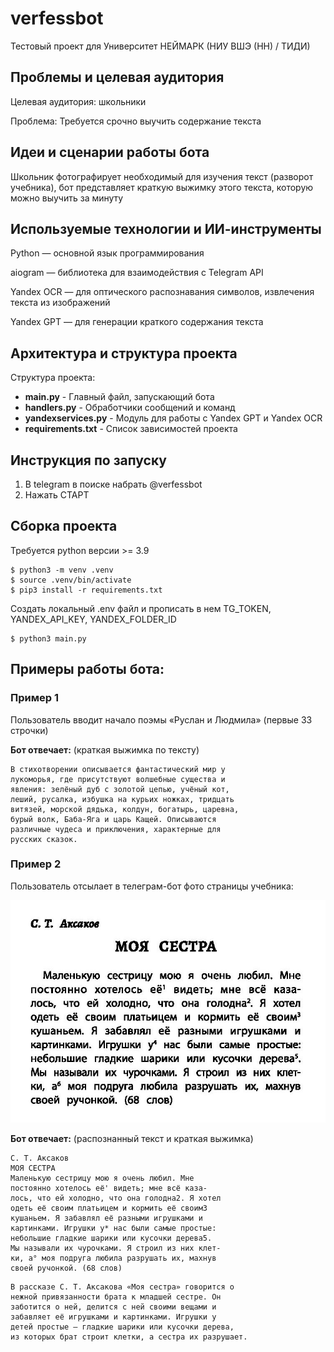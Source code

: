 # verfessbot
Тестовый проект для Университет НЕЙМАРК (НИУ ВШЭ (НН) / ТИДИ)

## Проблемы и целевая аудитория 
    
Целевая аудитория: школьники

Проблема: Требуется срочно выучить содержание текста

## Идеи и сценарии работы бота

Школьник фотографирует необходимый для изучения текст
(разворот учебника), бот представляет краткую выжимку
этого текста, которую можно выучить за минуту

## Используемые технологии и ИИ-инструменты

Python — основной язык программирования

aiogram — библиотека для взаимодействия с Telegram API

Yandex OCR — для оптического распознавания символов, извлечения текста из изображений

Yandex GPT — для генерации краткого содержания текста

## Архитектура и структура проекта

Структура проекта:

* **main.py** - Главный файл, запускающий бота
* **handlers.py** - Обработчики сообщений и команд
* **yandexservices.py** - Модуль для работы с Yandex GPT и Yandex OCR
* **requirements.txt** - Список зависимостей проекта

## Инструкция по запуску

1. В telegram в поиске набрать @verfessbot
2. Нажать СТАРТ

## Сборка проекта

Требуется python версии >= 3.9

```shell
$ python3 -m venv .venv
$ source .venv/bin/activate
$ pip3 install -r requirements.txt
```

Создать локальный .env файл и прописать в нем TG_TOKEN, YANDEX_API_KEY, YANDEX_FOLDER_ID

```shell
$ python3 main.py
```

## Примеры работы бота:

### Пример 1

Пользователь вводит начало поэмы «Руслан и Людмила» (первые 33 строчки)

**Бот отвечает:** (краткая выжимка по тексту)

```text
В стихотворении описывается фантастический мир у
лукоморья, где присутствуют волшебные существа и
явления: зелёный дуб с золотой цепью, учёный кот,
леший, русалка, избушка на курьих ножках, тридцать
витязей, морской дядька, колдун, богатырь, царевна,
бурый волк, Баба-Яга и царь Кащей. Описываются
различные чудеса и приключения, характерные для
русских сказок.
```

### Пример 2

Пользователь отсылает в телеграм-бот фото страницы учебника:

![Тестовое изображение](pics/test.jpg)

**Бот отвечает:** (распознанный текст и краткая выжимка)

```text
C. Т. Аксаков
МОЯ СЕСТРА
Маленькую сестрицу мою я очень любил. Мне
постоянно хотелось её' видеть; мне всё каза-
лось, что ей холодно, что она голодна2. Я хотел
одеть её своим платьицем и кормить её своим3
кушаньем. Я забавлял её разными игрушками и
картинками. Игрушки у* нас были самые простые:
небольшие гладкие шарики или кусочки дерева5.
Мы называли их чурочками. Я строил из них клет-
ки, а° моя подруга любила разрушать их, махнув
своей ручонкой. (68 слов)
```
```text
В рассказе С. Т. Аксакова «Моя сестра» говорится о
нежной привязанности брата к младшей сестре. Он
заботится о ней, делится с ней своими вещами и
забавляет её игрушками и картинками. Игрушки у
детей простые — гладкие шарики или кусочки дерева,
из которых брат строит клетки, а сестра их разрушает.
```
